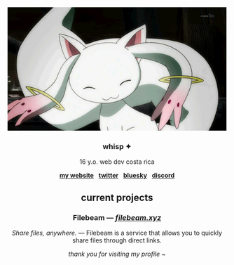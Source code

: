 <div align="center">
    <img src="img/kyubey.gif">
    <h3>
        whisp ✦
    </h3>
    <p>
            16 y.o. web dev costa rica
    </p>
    <div>
        <strong>
            <a href="https://whisp.moe">
                my website</a>
        </strong>
        &MediumSpace;
        <strong>
            <a href="https://x.com/ww_whisp">
                twitter</a>
        </strong>
        &MediumSpace;
        <strong>
            <a href="https://bsky.app/whisp.moe">
                bluesky</a>
        </strong>
        &MediumSpace;
        <strong>
            <a href="https://discord.com/users/1276688713434529854">
                discord</a>
        </strong>
    </div>
    <h2>
        current projects
    </h2>
    <div>
        <div>
            <h3>
                Filebeam —
                <a href="https://filebeam.xyz">
                    <em>
                        filebeam.xyz
                    </em>
                </a>
            </h3>
            <p>
                <em>Share files, anywhere.</em>
                — Filebeam is a service that allows you to quickly share files
                through direct links.
            </p>
        </div>
    </div>
    <em>
        thank you for visiting my profile ~
    </em>
</div>